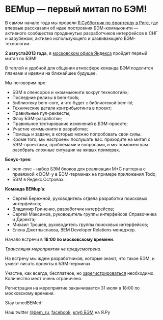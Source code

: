 # BEMup — первый митап по БЭМ!

В самом начале года мы провели [Я.Субботник по фронтенду в Риге](http://events.yandex-team.ru/events/yasubbotnik/riga-apr-2013/), 
где впервые рассказали об идее построения БЭМ-коммьюнити — активного сообщества продвинутых разработчиков интерфейсов в СНГ и зарубежом, активно использующего и развивающего БЭМ-технологии. 

**2 августа2013 года**, в [московском офисе Яндекса](http://company.yandex.ru/contacts/redrose/) пройдет первый митап по БЭМ!

В теплой и удобной для общения атмосфере команда БЭМ поделится планами и идеями на ближайшее будущее.

Мы поговорим про:

* БЭМ в опенсорсе и «коммьюнити вокруг технологий»;
* Последние релизы в bem-tools;
* Библиотеку bem-core, и что будет с библиотекой bem-bl;
* Технические детали контрибьютинга в проект;
* Правильные пул-реквесты;
* Флоу БЭМ-разработки;
* Правильное тестирование изменений в БЭМ-проекте;
* Участие коммьюнити в разработке; 
* Помощь и задачи, в которых можно попробовать свои силы.
* Кроме того, мы настроены послушать вас: приходите на митап с БЭМ-проектами, проблемами и вопросами, и мы поможем вам разобрать сложные ситуации на живых примерах.

**Бонус-трек**:

* bem-mvc – набор БЭМ блоков для реализации M*C паттерна с привязкой к DOM-у в БЭМ-терминах на примере приложения Todo;
* БЭМ в Яндекс.Островах.

**Команда BEMup’a**:

* Сергей Бережной, руководитель отдела разработки поисковых интерфейсов;
* Владимир Гриненко, разработчик интерфейсов;
* Сергей Максимов, руководитель группы интерфейсов Справочника и Директа;
* Михаил Трошев, руководитель группы поисковых интерфейсов;
* Елена Джетпыспаева, BEM Developer Relations менеджер.

Начало встречи в **18:00 по московскому времени**.

*Трансляция мероприятия не предусмотрена*.

На встречу мы ждем разработчиков, которые знают, что такое БЭМ, и умеют писать проекты в БЭМ-терминах.

Участие, как всегда, бесплатное, но [зарегистрироваться](http://bit.ly/bemup) необходимо. Количество мест очень ограничено.

Регистрация на мероприятие заканчивается 31 июля в 18:00 по московскому времени.

Stay ~~tuned~~BEMed!

Наш twitter [@bem_ru](http://bit.ly/ru-twi), [facebook](http://bit.ly/fb-bem), [клуб БЭМ](http://clubs.ya.ru/bem/) на Я.Ру
